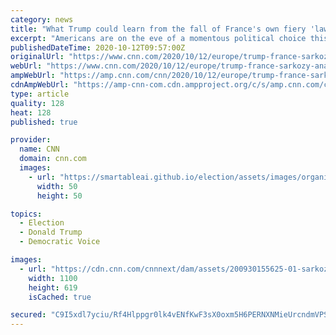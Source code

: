 ```yaml
---
category: news
title: "What Trump could learn from the fall of France's own fiery 'law and order' president"
excerpt: "Americans are on the eve of a momentous political choice this November. But for a jump on how the story goes from here, consider what happened in France, where another \"back to normal\" candidate challenged a firebrand incumbent."
publishedDateTime: 2020-10-12T09:57:00Z
originalUrl: "https://www.cnn.com/2020/10/12/europe/trump-france-sarkozy-analysis-intl/index.html"
webUrl: "https://www.cnn.com/2020/10/12/europe/trump-france-sarkozy-analysis-intl/index.html"
ampWebUrl: "https://amp.cnn.com/cnn/2020/10/12/europe/trump-france-sarkozy-analysis-intl/index.html"
cdnAmpWebUrl: "https://amp-cnn-com.cdn.ampproject.org/c/s/amp.cnn.com/cnn/2020/10/12/europe/trump-france-sarkozy-analysis-intl/index.html"
type: article
quality: 128
heat: 128
published: true

provider:
  name: CNN
  domain: cnn.com
  images:
    - url: "https://smartableai.github.io/election/assets/images/organizations/cnn.com-50x50.jpg"
      width: 50
      height: 50

topics:
  - Election
  - Donald Trump
  - Democratic Voice

images:
  - url: "https://cdn.cnn.com/cnnnext/dam/assets/200930155625-01-sarkozy-hollande-debate-2012-super-tease.jpg"
    width: 1100
    height: 619
    isCached: true

secured: "C9I5xdl7yciu/Rf4Hlppgr0lk4vENfKwF3sX0oxm5H6PERNXNMieUrcndmVPShu05asgqYZDTZX2kG1F0xG6EAgE6rtrDb7fKop9dPcCeo5jJWJRDagLzh1Q9S8SkNlA6ZfKSG2eZ00po/H7aS2W5oyx8DeonscOWgViEw2hnOzjVIj7FrpnwBJbF5ljqEpHBdAMQHh8RLvk8GZF0uURdOKgb843grXGxH1oHqGhUFPYpvO7OPgNpmIYGu+tdoFNNlETsIDem25MOfB1x0Ql2+/k5NX+XAg2wtxxbOmQucA05coLCu5d873vEJyjsVCpSvywfAZtvTjoeQN6z83lv9uO+drFa4fRIzE+UeYDB3w=;Y/eN7gv5Q/w3ghNRNJPZFg=="
---
```


